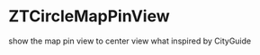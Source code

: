 ZTCircleMapPinView
==================

show the map pin view to center view what inspired by CityGuide
